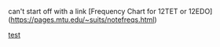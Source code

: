 can't start off with a link
[Frequency Chart for 12TET or 12EDO] (https://pages.mtu.edu/~suits/notefreqs.html)

[test](http://google.com)
